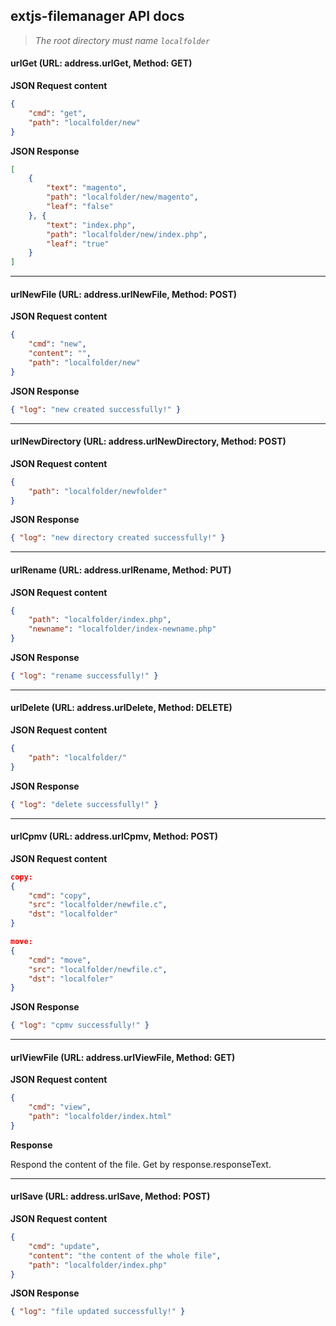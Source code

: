 ## extjs-filemanager API docs


> *The root directory must name ``localfolder``*


#### urlGet (URL: address.urlGet, Method: GET)

**JSON Request content**
```json
{
    "cmd": "get",
    "path": "localfolder/new"
}
```
**JSON Response**
```json
[ 
    {
        "text": "magento",
        "path": "localfolder/new/magento",
        "leaf": "false"
    }, {
        "text": "index.php",
        "path": "localfolder/new/index.php",
        "leaf": "true"
    }
]
```
--------------------
#### urlNewFile (URL: address.urlNewFile, Method: POST)
**JSON Request content**
```json
{
    "cmd": "new",
    "content": "",
    "path": "localfolder/new"
}
```
**JSON Response**
```json
{ "log": "new created successfully!" }
```
--------------------
#### urlNewDirectory (URL: address.urlNewDirectory, Method: POST)
**JSON Request content**
```json
{
    "path": "localfolder/newfolder"
}
```
**JSON Response**
```json
{ "log": "new directory created successfully!" }
```
--------------------
#### urlRename (URL: address.urlRename, Method: PUT)
**JSON Request content**
```json
{
    "path": "localfolder/index.php",
    "newname": "localfolder/index-newname.php"
}
```
**JSON Response**
```json
{ "log": "rename successfully!" }
```
--------------------
#### urlDelete (URL: address.urlDelete, Method: DELETE)
**JSON Request content**
```json
{
    "path": "localfolder/"
}
```
**JSON Response**
```json
{ "log": "delete successfully!" }
```
--------------------
#### urlCpmv (URL: address.urlCpmv, Method: POST)
**JSON Request content**
```json
copy:
{
    "cmd": "copy",
    "src": "localfolder/newfile.c",
    "dst": "localfolder"
}

move:
{
    "cmd": "move",
    "src": "localfolder/newfile.c",
    "dst": "localfoler"
}
```
**JSON Response**
```json
{ "log": "cpmv successfully!" }
```
--------------------
#### urlViewFile (URL: address.urlViewFile, Method: GET)
**JSON Request content**
```json
{
    "cmd": "view",
    "path": "localfolder/index.html"
}
```
**Response**

Respond the content of the file. Get by response.responseText.

--------------------
#### urlSave (URL: address.urlSave, Method: POST)
**JSON Request content**
```json
{
    "cmd": "update",
    "content": "the content of the whole file",
    "path": "localfolder/index.php"
}
```
**JSON Response**
```json
{ "log": "file updated successfully!" }
```
